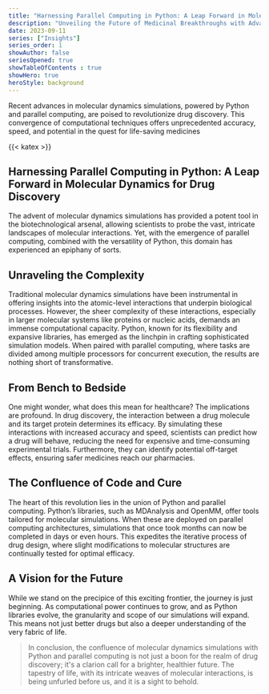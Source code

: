 ```yaml
---
title: "Harnessing Parallel Computing in Python: A Leap Forward in Molecular Dynamics for Drug Discovery"
description: "Unveiling the Future of Medicinal Breakthroughs with Advanced Simulations"
date: 2023-09-11
series: ["Insights"]
series_order: 1
showAuthor: false
seriesOpened: true
showTableOfContents : true
showHero: true
heroStyle: background
---
```


Recent advances in molecular dynamics simulations, powered by Python and parallel computing, are poised to revolutionize drug discovery. This convergence of computational techniques offers unprecedented accuracy, speed, and potential in the quest for life-saving medicines

{{< katex >}}

## Harnessing Parallel Computing in Python: A Leap Forward in Molecular Dynamics for Drug Discovery

The advent of molecular dynamics simulations has provided a potent tool in the biotechnological arsenal, allowing scientists to probe the vast, intricate landscapes of molecular interactions. Yet, with the emergence of parallel computing, combined with the versatility of Python, this domain has experienced an epiphany of sorts.

## Unraveling the Complexity

Traditional molecular dynamics simulations have been instrumental in offering insights into the atomic-level interactions that underpin biological processes. However, the sheer complexity of these interactions, especially in larger molecular systems like proteins or nucleic acids, demands an immense computational capacity. Python, known for its flexibility and expansive libraries, has emerged as the linchpin in crafting sophisticated simulation models. When paired with parallel computing, where tasks are divided among multiple processors for concurrent execution, the results are nothing short of transformative.

## From Bench to Bedside

One might wonder, what does this mean for healthcare? The implications are profound. In drug discovery, the interaction between a drug molecule and its target protein determines its efficacy. By simulating these interactions with increased accuracy and speed, scientists can predict how a drug will behave, reducing the need for expensive and time-consuming experimental trials. Furthermore, they can identify potential off-target effects, ensuring safer medicines reach our pharmacies.

## The Confluence of Code and Cure

The heart of this revolution lies in the union of Python and parallel computing. Python’s libraries, such as MDAnalysis and OpenMM, offer tools tailored for molecular simulations. When these are deployed on parallel computing architectures, simulations that once took months can now be completed in days or even hours. This expedites the iterative process of drug design, where slight modifications to molecular structures are continually tested for optimal efficacy.

## A Vision for the Future

While we stand on the precipice of this exciting frontier, the journey is just beginning. As computational power continues to grow, and as Python libraries evolve, the granularity and scope of our simulations will expand. This means not just better drugs but also a deeper understanding of the very fabric of life.

> In conclusion, the confluence of molecular dynamics simulations with Python and parallel computing is not just a boon for the realm of drug discovery; it's a clarion call for a brighter, healthier future. The tapestry of life, with its intricate weaves of molecular interactions, is being unfurled before us, and it is a sight to behold.






